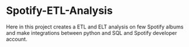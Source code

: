 # Spotify-ETL-Analysis
Here in this project creates a ETL and ELT analysis on few Spotify albums and make integrations between python and SQL and Spotify developer account.
